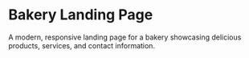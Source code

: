 # Bakery Landing Page

A modern, responsive landing page for a bakery showcasing delicious products, services, and contact information.